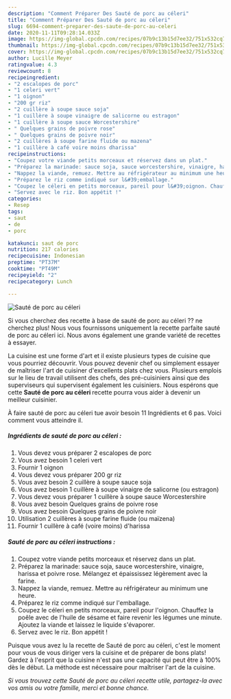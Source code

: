 ```yaml
---
description: "Comment Préparer Des Sauté de porc au céleri"
title: "Comment Préparer Des Sauté de porc au céleri"
slug: 6694-comment-preparer-des-saute-de-porc-au-celeri
date: 2020-11-11T09:28:14.033Z
image: https://img-global.cpcdn.com/recipes/07b9c13b15d7ee32/751x532cq70/saute-de-porc-au-celeri-photo-principale-de-la-recette.jpg
thumbnail: https://img-global.cpcdn.com/recipes/07b9c13b15d7ee32/751x532cq70/saute-de-porc-au-celeri-photo-principale-de-la-recette.jpg
cover: https://img-global.cpcdn.com/recipes/07b9c13b15d7ee32/751x532cq70/saute-de-porc-au-celeri-photo-principale-de-la-recette.jpg
author: Lucille Meyer
ratingvalue: 4.3
reviewcount: 8
recipeingredient:
- "2 escalopes de porc"
- "1 celeri vert"
- "1 oignon"
- "200 gr riz"
- "2 cuillère à soupe sauce soja"
- "1 cuillère à soupe vinaigre de salicorne ou estragon"
- "1 cuillère à soupe sauce Worcestershire"
- " Quelques grains de poivre rose"
- " Quelques grains de poivre noir"
- "2 cuillères à soupe farine fluide ou mazena"
- "1 cuillère à café voire moins dharissa"
recipeinstructions:
- "Coupez votre viande petits morceaux et réservez dans un plat."
- "Préparez la marinade: sauce soja, sauce worcestershire, vinaigre, harissa et poivre rose. Mélangez et épaississez légèrement avec la farine."
- "Nappez la viande, remuez. Mettre au réfrigérateur au minimum une heure."
- "Préparez le riz comme indiqué sur l&#39;emballage."
- "Coupez le céleri en petits morceaux, pareil pour l&#39;oignon. Chauffez la poêle avec de l&#39;huile de sésame et faire revenir les légumes une minute. Ajoutez la viande et laissez le liquide s&#39;évaporer."
- "Servez avec le riz. Bon appétit !"
categories:
- Resep
tags:
- saut
- de
- porc

katakunci: saut de porc 
nutrition: 217 calories
recipecuisine: Indonesian
preptime: "PT37M"
cooktime: "PT49M"
recipeyield: "2"
recipecategory: Lunch

---
```



![Sauté de porc au céleri](https://img-global.cpcdn.com/recipes/07b9c13b15d7ee32/751x532cq70/saute-de-porc-au-celeri-photo-principale-de-la-recette.jpg)

Si vous cherchez des recette à base de sauté de porc au céleri ?? ne cherchez plus! Nous vous fournissons uniquement la recette parfaite sauté de porc au céleri ici. Nous avons également une grande variété de recettes à essayer.

La cuisine est une forme d'art et il existe plusieurs types de cuisine que vous pourriez découvrir. Vous pouvez devenir chef ou simplement essayer de maîtriser l'art de cuisiner d'excellents plats chez vous. Plusieurs emplois sur le lieu de travail utilisent des chefs, des pré-cuisiniers ainsi que des superviseurs qui supervisent également les cuisiniers. Nous espérons que cette <strong> Sauté de porc au céleri </strong> recette pourra vous aider à devenir un meilleur cuisinier.

<!--inarticleads1-->

À faire sauté de porc au céleri tue avoir besoin 11 Ingrédients et 6 pas. Voici comment vous atteindre il.

##### Ingrédients de sauté de porc au céleri :

1. Vous devez vous préparer 2 escalopes de porc
1. Vous avez besoin 1 celeri vert
1. Fournir 1 oignon
1. Vous devez vous préparer 200 gr riz
1. Vous avez besoin 2 cuillère à soupe sauce soja
1. Vous avez besoin 1 cuillère à soupe vinaigre de salicorne (ou estragon)
1. Vous devez vous préparer 1 cuillère à soupe sauce Worcestershire
1. Vous avez besoin  Quelques grains de poivre rose
1. Vous avez besoin  Quelques grains de poivre noir
1. Utilisation 2 cuillères à soupe farine fluide (ou maïzena)
1. Fournir 1 cuillère à café (voire moins) d&#39;harissa




<!--inarticleads2-->

##### Sauté de porc au céleri instructions :

1. Coupez votre viande petits morceaux et réservez dans un plat.
1. Préparez la marinade: sauce soja, sauce worcestershire, vinaigre, harissa et poivre rose. Mélangez et épaississez légèrement avec la farine.
1. Nappez la viande, remuez. Mettre au réfrigérateur au minimum une heure.
1. Préparez le riz comme indiqué sur l&#39;emballage.
1. Coupez le céleri en petits morceaux, pareil pour l&#39;oignon. Chauffez la poêle avec de l&#39;huile de sésame et faire revenir les légumes une minute. Ajoutez la viande et laissez le liquide s&#39;évaporer.
1. Servez avec le riz. Bon appétit !




<!--inarticleads1-->

<p>
Puisque vous avez lu la recette de Sauté de porc au céleri, c'est le moment pour vous de vous diriger vers la cuisine et de préparer de bons plats! Gardez à l'esprit que la cuisine n'est pas une capacité qui peut être à 100% dès le début. La méthode est nécessaire pour maîtriser l'art de la cuisine.
</p>

<p>
<i>Si vous trouvez cette Sauté de porc au céleri recette utile, partagez-la avec vos amis ou votre famille, merci et bonne chance.</i>
</p>
